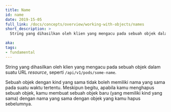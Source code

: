 ```yaml
---
title: Name
id: name
date: 2019-15-05
full_link: /docs/concepts/overview/working-with-objects/names
short_description: >
  String yang dihasilkan oleh klien yang mengacu pada sebuah objek dalam suatu URL resource, seperti `/api/v1/pods/some-name`.

aka: 
tags:
- fundamental
---
```

 String yang dihasilkan oleh klien yang mengacu pada sebuah objek dalam suatu URL *resource*, seperti `/api/v1/pods/some-name`.

<!--more--> 

Sebuah objek dengan kind yang sama tidak boleh memiliki nama yang sama pada suatu waktu tertentu. Meskipun begitu, apabila kamu menghapus sebuah objek, kamu membuat sebuah objek baru (yang memiliki kind yang sama) dengan nama yang sama dengan objek yang kamu hapus sebelumnya.
